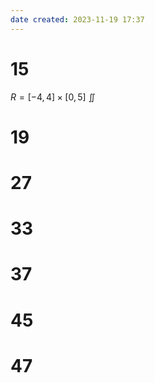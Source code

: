 ```yaml
---
date created: 2023-11-19 17:37
---
```


# 15

$R=[-4,4]\times[0,5]$
$\iint$


# 19

# 27

# 33

# 37

# 45

# 47
